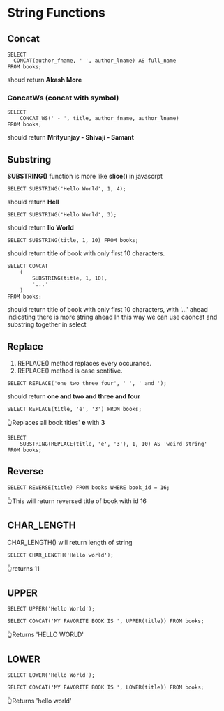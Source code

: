 # String Functions

## Concat

```
SELECT
  CONCAT(author_fname, ' ', author_lname) AS full_name
FROM books;
```

shoud return **Akash More**

### ConcatWs (concat with symbol)

```
SELECT
    CONCAT_WS(' - ', title, author_fname, author_lname)
FROM books;
```

should return **Mrityunjay - Shivaji - Samant**

## Substring

**SUBSTRING()** function is more like **slice()** in javascrpt

```
SELECT SUBSTRING('Hello World', 1, 4);
```

should return **Hell**

```
SELECT SUBSTRING('Hello World', 3);
```

should return **llo World**

```
SELECT SUBSTRING(title, 1, 10) FROM books;
```

should return title of book with only first 10 characters.

```
SELECT CONCAT
    (
        SUBSTRING(title, 1, 10),
        '...'
    )
FROM books;
```

should return title of book with only first 10 characters, with '...' ahead indicating there is more string ahead
In this way we can use caoncat and substring together in select

## Replace

1. REPLACE() method replaces every occurance.
2. REPLACE() method is case sentitive.

```
SELECT REPLACE('one two three four', ' ', ' and ');
```

should return **one and two and three and four**

```
SELECT REPLACE(title, 'e', '3') FROM books;
```

👆Replaces all book titles' **e** with **3**

```
SELECT
    SUBSTRING(REPLACE(title, 'e', '3'), 1, 10) AS 'weird string'
FROM books;
```

## Reverse

```
SELECT REVERSE(title) FROM books WHERE book_id = 16;
```

👆This will return reversed title of book with id 16

## CHAR_LENGTH

CHAR_LENGTH() will return length of string

```
SELECT CHAR_LENGTH('Hello world');
```

👆returns 11

## UPPER

```
SELECT UPPER('Hello World');

SELECT CONCAT('MY FAVORITE BOOK IS ', UPPER(title)) FROM books;
```

👆Returns 'HELLO WORLD'

## LOWER

```
SELECT LOWER('Hello World');

SELECT CONCAT('MY FAVORITE BOOK IS ', LOWER(title)) FROM books;
```

👆Returns 'hello world'
